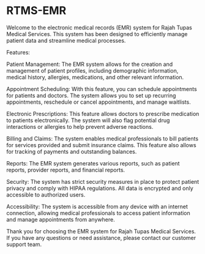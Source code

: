 # RTMS-EMR

Welcome to the electronic medical records (EMR) system for Rajah Tupas Medical Services. This system has been designed to efficiently manage patient data and streamline medical processes.

Features:

Patient Management: The EMR system allows for the creation and management of patient profiles, including demographic information, medical history, allergies, medications, and other relevant information.

Appointment Scheduling: With this feature, you can schedule appointments for patients and doctors. The system allows you to set up recurring appointments, reschedule or cancel appointments, and manage waitlists.

Electronic Prescriptions: This feature allows doctors to prescribe medication to patients electronically. The system will also flag potential drug interactions or allergies to help prevent adverse reactions.

Billing and Claims: The system enables medical professionals to bill patients for services provided and submit insurance claims. This feature also allows for tracking of payments and outstanding balances.

Reports: The EMR system generates various reports, such as patient reports, provider reports, and financial reports.

Security: The system has strict security measures in place to protect patient privacy and comply with HIPAA regulations. All data is encrypted and only accessible to authorized users.

Accessibility: The system is accessible from any device with an internet connection, allowing medical professionals to access patient information and manage appointments from anywhere.

Thank you for choosing the EMR system for Rajah Tupas Medical Services. If you have any questions or need assistance, please contact our customer support team.
